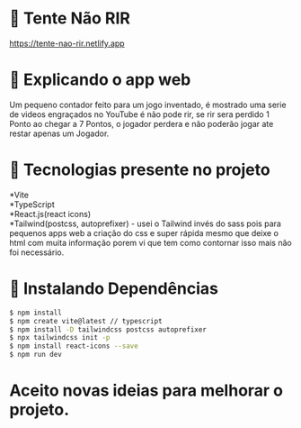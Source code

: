 # 📕 Tente Não RIR

https://tente-nao-rir.netlify.app

# 📄 Explicando o app web
Um pequeno contador feito para um jogo inventado, é mostrado uma serie de videos engraçados no YouTube é não pode rir, se rir sera perdido 1 Ponto ao chegar a 7 Pontos, o jogador perdera e não poderão jogar ate restar apenas um Jogador. 

# 🚀 Tecnologias presente no projeto

*Vite <br>
*TypeScript <br>
*React.js(react icons) <br>
*Tailwind(postcss, autoprefixer) - usei o Tailwind invés do sass pois para pequenos apps web a criação do css e super rápida mesmo que deixe o html com muita informação porem vi que tem como contornar isso mais não foi necessário. <br>

#  🏁 Instalando Dependências
```bash
$ npm install
$ npm create vite@latest // typescript
$ npm install -D tailwindcss postcss autoprefixer
$ npx tailwindcss init -p
$ npm install react-icons --save
$ npm run dev
```
# Aceito novas ideias para melhorar o projeto.
